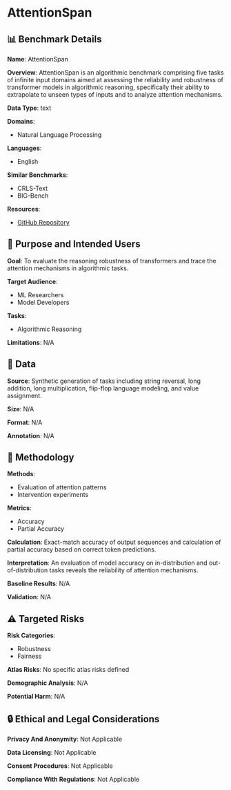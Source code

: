 # AttentionSpan

## 📊 Benchmark Details

**Name**: AttentionSpan

**Overview**: AttentionSpan is an algorithmic benchmark comprising five tasks of infinite input domains aimed at assessing the reliability and robustness of transformer models in algorithmic reasoning, specifically their ability to extrapolate to unseen types of inputs and to analyze attention mechanisms.

**Data Type**: text

**Domains**:
- Natural Language Processing

**Languages**:
- English

**Similar Benchmarks**:
- CRLS-Text
- BIG-Bench

**Resources**:
- [GitHub Repository](https://github.com/michalspiegel/AttentionSpan)

## 🎯 Purpose and Intended Users

**Goal**: To evaluate the reasoning robustness of transformers and trace the attention mechanisms in algorithmic tasks.

**Target Audience**:
- ML Researchers
- Model Developers

**Tasks**:
- Algorithmic Reasoning

**Limitations**: N/A

## 💾 Data

**Source**: Synthetic generation of tasks including string reversal, long addition, long multiplication, flip-flop language modeling, and value assignment.

**Size**: N/A

**Format**: N/A

**Annotation**: N/A

## 🔬 Methodology

**Methods**:
- Evaluation of attention patterns
- Intervention experiments

**Metrics**:
- Accuracy
- Partial Accuracy

**Calculation**: Exact-match accuracy of output sequences and calculation of partial accuracy based on correct token predictions.

**Interpretation**: An evaluation of model accuracy on in-distribution and out-of-distribution tasks reveals the reliability of attention mechanisms.

**Baseline Results**: N/A

**Validation**: N/A

## ⚠️ Targeted Risks

**Risk Categories**:
- Robustness
- Fairness

**Atlas Risks**:
No specific atlas risks defined

**Demographic Analysis**: N/A

**Potential Harm**: N/A

## 🔒 Ethical and Legal Considerations

**Privacy And Anonymity**: Not Applicable

**Data Licensing**: Not Applicable

**Consent Procedures**: Not Applicable

**Compliance With Regulations**: Not Applicable
